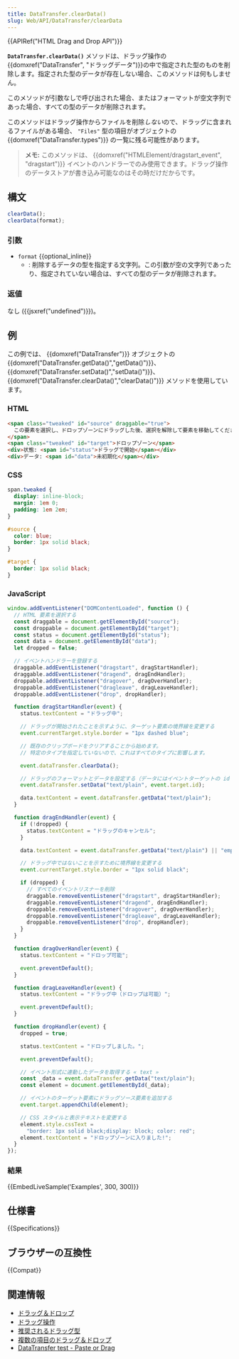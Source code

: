 ```yaml
---
title: DataTransfer.clearData()
slug: Web/API/DataTransfer/clearData
---
```


{{APIRef("HTML Drag and Drop API")}}

**`DataTransfer.clearData()`** メソッドは、ドラッグ操作の {{domxref("DataTransfer", "ドラッグデータ")}}の中で指定された型のものを削除します。指定された型のデータが存在しない場合、このメソッドは何もしません。

このメソッドが引数なしで呼び出された場合、またはフォーマットが空文字列であった場合、すべての型のデータが削除されます。

このメソッドはドラッグ操作からファイルを削除*しない*ので、ドラッグに含まれるファイルがある場合、 `"Files"` 型の項目がオブジェクトの {{domxref("DataTransfer.types")}} の一覧に残る可能性があります。

> **メモ:** このメソッドは、 {{domxref("HTMLElement/dragstart_event", "dragstart")}} イベントのハンドラーでのみ使用できます。ドラッグ操作のデータストアが書き込み可能なのはその時だけだからです。

## 構文

```js
clearData();
clearData(format);
```

### 引数

- `format` {{optional_inline}}
  - : 削除するデータの型を指定する文字列。この引数が空の文字列であったり、指定されていない場合は、すべての型のデータが削除されます。

### 返値

なし ({{jsxref("undefined")}})。

## 例

この例では、 {{domxref("DataTransfer")}} オブジェクトの {{domxref("DataTransfer.getData()","getData()")}}、{{domxref("DataTransfer.setData()","setData()")}}、{{domxref("DataTransfer.clearData()","clearData()")}} メソッドを使用しています。

### HTML

```html
<span class="tweaked" id="source" draggable="true">
  この要素を選択し、ドロップゾーンにドラッグした後、選択を解除して要素を移動してください。
</span>
<span class="tweaked" id="target">ドロップゾーン</span>
<div>状態: <span id="status">ドラッグで開始</span></div>
<div>データ: <span id="data">未初期化</span></div>
```

### CSS

```css
span.tweaked {
  display: inline-block;
  margin: 1em 0;
  padding: 1em 2em;
}

#source {
  color: blue;
  border: 1px solid black;
}

#target {
  border: 1px solid black;
}
```

### JavaScript

```js
window.addEventListener("DOMContentLoaded", function () {
  // HTML 要素を選択する
  const draggable = document.getElementById("source");
  const droppable = document.getElementById("target");
  const status = document.getElementById("status");
  const data = document.getElementById("data");
  let dropped = false;

  // イベントハンドラーを登録する
  draggable.addEventListener("dragstart", dragStartHandler);
  draggable.addEventListener("dragend", dragEndHandler);
  droppable.addEventListener("dragover", dragOverHandler);
  droppable.addEventListener("dragleave", dragLeaveHandler);
  droppable.addEventListener("drop", dropHandler);

  function dragStartHandler(event) {
    status.textContent = "ドラッグ中";

    // ドラッグが開始されたことを示すように、ターゲット要素の境界線を変更する
    event.currentTarget.style.border = "1px dashed blue";

    // 既存のクリップボードをクリアすることから始めます。
    // 特定のタイプを指定していないので、これはすべてのタイプに影響します。

    event.dataTransfer.clearData();

    // ドラッグのフォーマットとデータを設定する（データにはイベントターゲットの id を使用する）
    event.dataTransfer.setData("text/plain", event.target.id);

    data.textContent = event.dataTransfer.getData("text/plain");
  }

  function dragEndHandler(event) {
    if (!dropped) {
      status.textContent = "ドラッグのキャンセル";
    }

    data.textContent = event.dataTransfer.getData("text/plain") || "empty";

    // ドラッグ中ではないことを示すために境界線を変更する
    event.currentTarget.style.border = "1px solid black";

    if (dropped) {
      // すべてのイベントリスナーを削除
      draggable.removeEventListener("dragstart", dragStartHandler);
      draggable.removeEventListener("dragend", dragEndHandler);
      droppable.removeEventListener("dragover", dragOverHandler);
      droppable.removeEventListener("dragleave", dragLeaveHandler);
      droppable.removeEventListener("drop", dropHandler);
    }
  }

  function dragOverHandler(event) {
    status.textContent = "ドロップ可能";

    event.preventDefault();
  }

  function dragLeaveHandler(event) {
    status.textContent = "ドラッグ中（ドロップは可能）";

    event.preventDefault();
  }

  function dropHandler(event) {
    dropped = true;

    status.textContent = "ドロップしました。";

    event.preventDefault();

    // イベント形式に連動したデータを取得する « text »
    const _data = event.dataTransfer.getData("text/plain");
    const element = document.getElementById(_data);

    // イベントのターゲット要素にドラッグソース要素を追加する
    event.target.appendChild(element);

    // CSS スタイルと表示テキストを変更する
    element.style.cssText =
      "border: 1px solid black;display: block; color: red";
    element.textContent = "ドロップゾーンに入りました!";
  }
});
```

### 結果

{{EmbedLiveSample('Examples', 300, 300)}}

## 仕様書

{{Specifications}}

## ブラウザーの互換性

{{Compat}}

## 関連情報

- [ドラッグ＆ドロップ](/ja/docs/Web/API/HTML_Drag_and_Drop_API)
- [ドラッグ操作](/ja/docs/Web/API/HTML_Drag_and_Drop_API/Drag_operations)
- [推奨されるドラッグ型](/ja/docs/Web/API/HTML_Drag_and_Drop_API/Recommended_drag_types)
- [複数の項目のドラッグ＆ドロップ](/ja/docs/Web/API/HTML_Drag_and_Drop_API/Multiple_items)
- [DataTransfer test - Paste or Drag](https://codepen.io/tech_query/pen/MqGgap)
